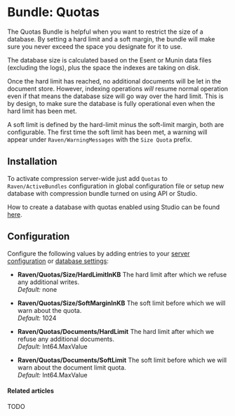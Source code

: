 # Bundle: Quotas

The Quotas Bundle is helpful when you want to restrict the size of a database. By setting a hard limit and a soft margin, the bundle will make sure you never exceed the space you designate for it to use.

The database size is calculated based on the Esent or Munin data files (excluding the logs), plus the space the indexes are taking on disk.

Once the hard limit has reached, no additional documents will be let in the document store. However, indexing operations _will_ resume normal operation even if that means the database size will go way over the hard limit. This is by design, to make sure the database is fully operational even when the hard limit has been met.

A soft limit is defined by the hard-limit minus the soft-limit margin, both are configurable. The first time the soft limit has been met, a warning will appear under `Raven/WarningMessages` with the `Size Quota` prefix.

## Installation

To activate compression server-wide just add `Quotas` to `Raven/ActiveBundles` configuration in global configuration file or setup new database with compression bundle turned on using API or Studio.

How to create a database with quotas enabled using Studio can be found [here](../../../studio/bundles/quotas).

## Configuration

Configure the following values by adding entries to your [server configuration](../../administration/configuration) or [database settings](../../multiple-databases):

* **Raven/Quotas/Size/HardLimitInKB**
	The hard limit after which we refuse any additional writes.   
	_Default:_ none

* **Raven/Quotas/Size/SoftMarginInKB**
	The soft limit before which we will warn about the quota.   
	_Default:_ 1024

* **Raven/Quotas/Documents/HardLimit**
	The hard limit after which we refuse any additional documents.   
	_Default:_ Int64.MaxValue

* **Raven/Quotas/Documents/SoftLimit**
	The soft limit before which we will warn about the document limit quota.   
	_Default:_ Int64.MaxValue

#### Related articles

TODO